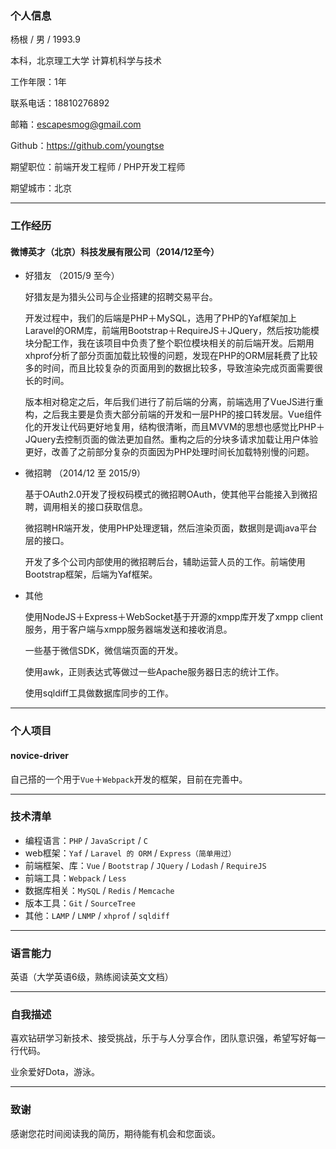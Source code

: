 ### 个人信息

杨根 / 男 / 1993.9

本科，北京理工大学 计算机科学与技术

工作年限：1年

联系电话：18810276892

邮箱：<escapesmog@gmail.com>

Github：<https://github.com/youngtse>

期望职位：前端开发工程师 / PHP开发工程师

期望城市：北京

---

### 工作经历

#### 微博英才（北京）科技发展有限公司（2014/12至今）

 - 好猎友 （2015/9 至今）
    
    好猎友是为猎头公司与企业搭建的招聘交易平台。

    开发过程中，我们的后端是PHP＋MySQL，选用了PHP的Yaf框架加上Laravel的ORM库，前端用Bootstrap＋RequireJS＋JQuery，然后按功能模块分配工作，我在该项目中负责了整个职位模块相关的前后端开发。后期用xhprof分析了部分页面加载比较慢的问题，发现在PHP的ORM层耗费了比较多的时间，而且比较复杂的页面用到的数据比较多，导致渲染完成页面需要很长的时间。

    版本相对稳定之后，年后我们进行了前后端的分离，前端选用了VueJS进行重构，之后我主要是负责大部分前端的开发和一层PHP的接口转发层。Vue组件化的开发让代码更好地复用，结构很清晰，而且MVVM的思想也感觉比PHP＋JQuery去控制页面的做法更加自然。重构之后的分块多请求加载让用户体验更好，改善了之前部分复杂的页面因为PHP处理时间长加载特别慢的问题。

 - 微招聘 （2014/12 至 2015/9）
    
    基于OAuth2.0开发了授权码模式的微招聘OAuth，使其他平台能接入到微招聘，调用相关的接口获取信息。

    微招聘HR端开发，使用PHP处理逻辑，然后渲染页面，数据则是调java平台层的接口。
    
    开发了多个公司内部使用的微招聘后台，辅助运营人员的工作。前端使用Bootstrap框架，后端为Yaf框架。

 - 其他
    
    使用NodeJS＋Express＋WebSocket基于开源的xmpp库开发了xmpp client服务，用于客户端与xmpp服务器端发送和接收消息。

    一些基于微信SDK，微信端页面的开发。
    
    使用awk，正则表达式等做过一些Apache服务器日志的统计工作。
    
    使用sqldiff工具做数据库同步的工作。
    
---

### 个人项目

#### novice-driver
自己搭的一个用于`Vue`＋`Webpack`开发的框架，目前在完善中。

---

### 技术清单

 - 编程语言：`PHP` / `JavaScript` / `C`
 - web框架：`Yaf` / `Laravel 的 ORM` / `Express（简单用过）`
 - 前端框架、库：`Vue` / `Bootstrap` / `JQuery` / `Lodash` / `RequireJS` 
 - 前端工具：`Webpack` / `Less` 
 - 数据库相关：`MySQL` / `Redis` / `Memcache` 
 - 版本工具：`Git` / `SourceTree` 
 - 其他：`LAMP` / `LNMP` / `xhprof` / `sqldiff` 

---

### 语言能力

英语（大学英语6级，熟练阅读英文文档）

---

### 自我描述

喜欢钻研学习新技术、接受挑战，乐于与人分享合作，团队意识强，希望写好每一行代码。

业余爱好Dota，游泳。

---

### 致谢

感谢您花时间阅读我的简历，期待能有机会和您面谈。
